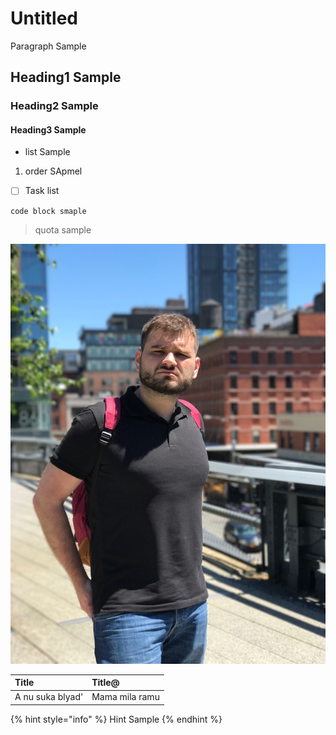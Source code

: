 # Untitled

Paragraph Sample

## Heading1 Sample

### Heading2 Sample

#### Heading3 Sample

* list Sample

1. order SApmel

* [ ] Task list

```text
code block smaple 
```

> quota sample

![](.gitbook/assets/ozc1qp6dexs.jpg)

| Title | Title@ |
| :--- | :--- |
| A nu suka blyad' | Mama mila ramu |

{% hint style="info" %}
Hint Sample
{% endhint %}

